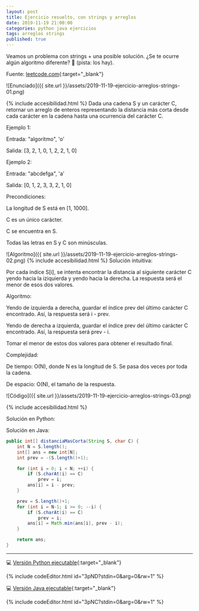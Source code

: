 ```yaml
---
layout: post
title: Ejercicio resuelto, con strings y arreglos
date: 2019-11-19 21:00:00
categories: python java ejercicios
tags: arreglos strings
published: true
---
```


Veamos un problema con strings + una posible solución. ¿Se te ocurre algún algoritmo diferente? 🧠 (pista: los hay).

Fuente: [leetcode.com](https://leetcode.com/){:target="_blank"}

![Enunciado]({{ site.url }}/assets/2019-11-19-ejercicio-arreglos-strings-01.png)

{% include accesibilidad.html %}
Dada una cadena S y un carácter C, retornar un arreglo de enteros representando la distancia más corta desde cada carácter en la cadena hasta una ocurrencia del carácter C.


Ejemplo 1:

Entrada: "algoritmo", 'o'

Salida: [3, 2, 1, 0, 1, 2, 2, 1, 0]


Ejemplo 2:

Entrada: "abcdefga", 'a'

Salida: [0, 1, 2, 3, 3, 2, 1, 0]


Precondiciones:

La longitud de S está en [1, 1000].

C es un único carácter.

C se encuentra en S.

Todas las letras en S y C son minúsculas.
</div></details>



![Algoritmo]({{ site.url }}/assets/2019-11-19-ejercicio-arreglos-strings-02.png)
{% include accesibilidad.html %}
Solución intuitiva:

Por cada índice S[i], se intenta encontrar la distancia al siguiente carácter C yendo hacia la iziquierda y yendo hacia la derecha. La respuesta será el menor de esos dos valores.


Algoritmo:

Yendo de izquierda a derecha, guardar el índice prev del último carácter C encontrado. Así, la respuesta será i - prev.

Yendo de derecha a izquierda, guardar el índice prev del último carácter C encontrado. Así, la respuesta será prev - i.

Tomar el menor de estos dos valores para obtener el resultado final.


Complejidad:

De tiempo: O(N), donde N es la longitud de S. Se pasa dos veces por toda la cadena.

De espacio: O(N), el tamaño de la respuesta.
</div></details>

![Código]({{ site.url }}/assets/2019-11-19-ejercicio-arreglos-strings-03.png)

{% include accesibilidad.html %}

Solución en Python:


Solución en Java:

```java
public int[] distanciaMasCorta(String S, char C) {
	int N = S.length();
	int[] ans = new int[N];
	int prev = -(S.length()+1);

	for (int i = 0; i < N; ++i) {
		if (S.charAt(i) == C)
			prev = i;
		ans[i] = i - prev;
	}

	prev = S.length()+1;
	for (int i = N-1; i >= 0; --i) {
		if (S.charAt(i) == C)
			prev = i;
		ans[i] = Math.min(ans[i], prev - i);
	}

	return ans;
}
```

</div></details>

<hr />

💻 [Versión Python ejecutable](https://jdoodle.com/a/3pND){:target="_blank"}

{% include codeEditor.html id="3pND?stdin=0&arg=0&rw=1" %}
<br />



💻 [Versión Java ejecutable](https://jdoodle.com/a/3pNC){:target="_blank"}

{% include codeEditor.html id="3pNC?stdin=0&arg=0&rw=1" %}


